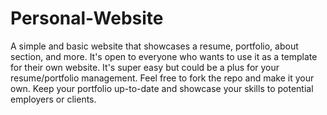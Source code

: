 # Personal-Website
A simple and basic website that showcases a resume, portfolio, about section, and more. It's open to everyone who wants to use it as a template for their own website. It's super easy but could be a plus for your resume/portfolio management. Feel free to fork the repo and make it your own. Keep your portfolio up-to-date and showcase your skills to potential employers or clients.
